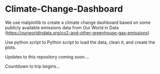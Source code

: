 # Climate-Change-Dashboard

We use matplotlib to create a climate change dashboard based on some publicly available emissions data from Our World in Data (https://ourworldindata.org/co2-and-other-greenhouse-gas-emissions)

Use python script to Python script to load the data, clean it, and create the plots.

Updates to this repository coming soon....

Countdown to trip begins...

